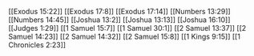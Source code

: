 [[Exodus 15:22]]
[[Exodus 17:8]]
[[Exodus 17:14]]
[[Numbers 13:29]]
[[Numbers 14:45]]
[[Joshua 13:2]]
[[Joshua 13:13]]
[[Joshua 16:10]]
[[Judges 1:29]]
[[1 Samuel 15:7]]
[[1 Samuel 30:1]]
[[2 Samuel 13:37]]
[[2 Samuel 14:23]]
[[2 Samuel 14:32]]
[[2 Samuel 15:8]]
[[1 Kings 9:15]]
[[1 Chronicles 2:23]]
